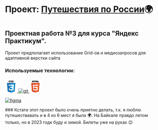 # Проект: <a href="https://burlake.github.io/russian-travel/" target="_blank">Путешествия по России</a>🌍<h1>
## Проектная работа №3 для курса "Яндекс Практикум".</h2>
  Проект предполагает использование Grid-ов и медиозапросов для адаптивной верстки сайта
### Используемые технологии:<h3>
<p align="left"> <a href="https://www.w3schools.com/css/" target="_blank" rel="noreferrer"> <img src="https://raw.githubusercontent.com/devicons/devicon/master/icons/css3/css3-original-wordmark.svg" alt="css3" width="40" height="40"/> </a> <a href="https://git-scm.com/" target="_blank" rel="noreferrer"> <img src="https://www.vectorlogo.zone/logos/git-scm/git-scm-icon.svg" alt="git" width="40" height="40"/> </a> <a href="https://www.w3.org/html/" target="_blank" rel="noreferrer"> <img src="https://raw.githubusercontent.com/devicons/devicon/master/icons/html5/html5-original-wordmark.svg" alt="html5" width="40" height="40"/> </a> </p>
<p align="left"> <a href="https://www.figma.com/" target="_blank" rel="noreferrer"> <img src="https://www.vectorlogo.zone/logos/figma/figma-icon.svg" alt="figma" width="40" height="40"/> </a> </p>
### Кстати этот проект было очень приятно делать, т.к. я люблю путешествавать и в 4 из 6 мест я была 🌍. На Байкале правдо летом только, но в 2023 годк буду и зимой. Билеты уже на руках 😉<h3>
